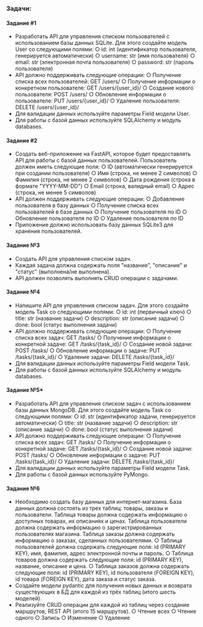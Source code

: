 ### Задачи:


#### Задание #1
- Разработать API для управления списком пользователей с 
использованием базы данных SQLite. Для этого создайте
модель User со следующими полями:
○ id: int (идентификатор пользователя, генерируется
автоматически)
○ username: str (имя пользователя)
○ email: str (электронная почта пользователя)
○ password: str (пароль пользователя)
- API должно поддерживать следующие операции:
○ Получение списка всех пользователей: GET /users/
○ Получение информации о конкретном пользователе: GET /users/{user_id}/
○ Создание нового пользователя: POST /users/
○ Обновление информации о пользователе: PUT /users/{user_id}/
○ Удаление пользователя: DELETE /users/{user_id}/
- Для валидации данных используйте параметры Field модели User.
- Для работы с базой данных используйте SQLAlchemy и модуль databases.


#### Задание #2
- Создать веб-приложение на FastAPI, которое будет предоставлять API
для работы с базой данных пользователей. Пользователь должен иметь
следующие поля:
○ ID (автоматически генерируется при создании пользователя)
○ Имя (строка, не менее 2 символов)
○ Фамилия (строка, не менее 2 символов)
○ Дата рождения (строка в формате "YYYY-MM-DD")
○ Email (строка, валидный email)
○ Адрес (строка, не менее 5 символов)
- API должен поддерживать следующие операции:
○ Добавление пользователя в базу данных
○ Получение списка всех пользователей в базе данных
○ Получение пользователя по ID
○ Обновление пользователя по ID
○ Удаление пользователя по ID
- Приложение должно использовать базу данных SQLite3 для 
хранения пользователей.


#### Задание №3
- Создать API для управления списком задач.
- Каждая задача должна содержать поля "название",
"описание" и "статус" (выполнена/не выполнена).
- API должен позволять выполнять CRUD операции с 
задачами.


#### Задание №4
- Напишите API для управления списком задач. Для этого 
создайте модель Task со следующими полями:
○ id: int (первичный ключ)
○ title: str (название задачи)
○ description: str (описание задачи)
○ done: bool (статус выполнения задачи)
- API должно поддерживать следующие операции:
○ Получение списка всех задач: GET /tasks/
○ Получение информации о конкретной задаче: GET /tasks/{task_id}/
○ Создание новой задачи: POST /tasks/
○ Обновление информации о задаче: PUT /tasks/{task_id}/
○ Удаление задачи: DELETE /tasks/{task_id}/
- Для валидации данных используйте параметры Field модели Task.
- Для работы с базой данных используйте SQLAlchemy и 
модуль databases.


#### Задание №5*
- Разработать API для управления списком задач с использованием базы
данных MongoDB. Для этого создайте модель Task со следующими полями:
○ id: str (идентификатор задачи, генерируется автоматически)
○ title: str (название задачи)
○ description: str (описание задачи)
○ done: bool (статус выполнения задачи)
- API должно поддерживать следующие операции:
○ Получение списка всех задач: GET /tasks/
○ Получение информации о конкретной задаче: GET /tasks/{task_id}/
○ Создание новой задачи: POST /tasks/
○ Обновление информации о задаче: PUT /tasks/{task_id}/
○ Удаление задачи: DELETE /tasks/{task_id}/
- Для валидации данных используйте параметры Field модели Task.
- Для работы с базой данных используйте PyMongo.


#### Задание №6
- Необходимо создать базу данных для интернет-магазина. База данных должна
состоять из трех таблиц: товары, заказы и пользователи. Таблица товары должна
содержать информацию о доступных товарах, их описаниях и ценах. Таблица
пользователи должна содержать информацию о зарегистрированных
пользователях магазина. Таблица заказы должна содержать информацию о
заказах, сделанных пользователями.
○ Таблица пользователей должна содержать следующие поля: id (PRIMARY KEY),
имя, фамилия, адрес электронной почты и пароль.
○ Таблица товаров должна содержать следующие поля: id (PRIMARY KEY),
название, описание и цена.
○ Таблица заказов должна содержать следующие поля: id (PRIMARY KEY), id
пользователя (FOREIGN KEY), id товара (FOREIGN KEY), дата заказа и статус
заказа.
- Создайте модели pydantic для получения новых данных и
возврата существующих в БД для каждой из трёх таблиц
(итого шесть моделей).
- Реализуйте CRUD операции для каждой из таблиц через
создание маршрутов, REST API (итого 15 маршрутов).
○ Чтение всех
○ Чтение одного
○ Запись
○ Изменение
○ Удаление
